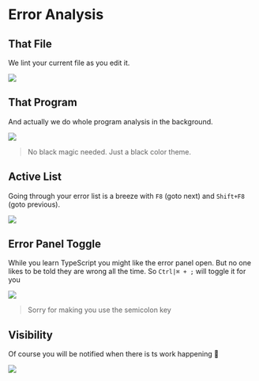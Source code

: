# Error Analysis

## That File

We lint your current file as you edit it.

![](https://raw.githubusercontent.com/alm-tools/alm-tools.github.io/master/screens/liveLinting.gif)

## That Program

And actually we do whole program analysis in the background.

![](https://raw.githubusercontent.com/alm-tools/alm-tools.github.io/master/screens/wholeProgram.gif)

> No black magic needed. Just a black color theme.

## Active List

Going through your error list is a breeze with `F8` (goto next) and `Shift+F8` (goto previous).

![](https://raw.githubusercontent.com/alm-tools/alm-tools.github.io/master/screens/activeList.gif)

## Error Panel Toggle

While you learn TypeScript you might like the error panel open. But no one likes to be told they are wrong all the time. So `Ctrl|⌘ + ;` will toggle it for you

![](https://raw.githubusercontent.com/alm-tools/alm-tools.github.io/master/screens/errorPanelToggle.gif)

> Sorry for making you use the semicolon key

## Visibility

Of course you will be notified when there is ts work happening 🌹

![](https://raw.githubusercontent.com/alm-tools/alm-tools.github.io/master/screens/tsworking.gif)

